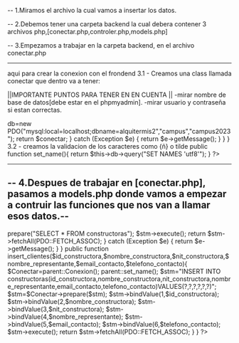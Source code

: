 -- 1.Miramos el archivo la cual vamos a insertar los datos.

-- 2.Debemos tener una carpeta backend la cual debera contener 3 archivos php,[conectar.php,controler.php,models.php]

-- 3.Empezamos a trabajar en la carpeta backend, en el archivo conectar.php 

-----------------------------------------------------------------------
  aqui para crear la conexion con el frondend 
   3.1 - Creamos una class llamada conectar que dentro va a tener:

||IMPORTANTE PUNTOS PARA TENER EN EN CUENTA ||
-mirar nombre de base de datos[debe estar en el phpmyadmin].
-mirar usuario y contraseña si estan correctas.

<?php
class Conectar{
    protected $db;
    protected function Conexion(){
        try {
            $conectar=$this->db=new PDO("mysql:local=localhost;dbname=alquitermis2","campus","campus2023");
            return $conectar;
        } catch (Exception $e) {
            return $e->getMessage();
        }
    }
}


    3.2 - creamos la validacion de los caracteres como {ñ} o tilde


public function set_name(){
    return $this->db->query("SET NAMES 'utf8'");
}

?>
--------------------------------------------------------------------------------------------------------------------------------------------------
-- 4.Despues de trabajar en [conectar.php], pasamos a models.php donde vamos a empezar a contruir las funciones que nos van a llamar esos datos.--
--------------------------------------------------------------------------------------------------------------------------------------------------

<?php

require_once("conectar.php");

//instanciamos la clase Conectar que esta en conectar.php

class Alquilar extends Conectar{
    public function get_clientes(){
        try {
            $Conectar=parent::Conexion();
            parent::set_name();
            $stm=$Conectar->prepare("SELECT * FROM constructoras");
            $stm->execute();
            return $stm->fetchAll(PDO::FETCH_ASSOC);

        } catch (Exception $e) {
            return $e->getMessage();
        }
    }

    public function insert_clientes($id_constructora,$nombre_constructora,$nit_constructora,$nombre_representante,$email_contacto,$telefono_contacto){
        $Conectar=parent::Conexion();
        parent::set_name();
        $stm="INSERT INTO constructoras(id_constructora,nombre_constructora,nit_constructora,nombre_representante,email_contacto,telefono_contacto)VALUES(?,?,?,?,?,?)";
        $stm=$Conectar->prepare($stm);
        $stm->bindValue(1,$id_constructora);
        $stm->bindValue(2,$nombre_constructora);
        $stm->bindValue(3,$nit_constructora);
        $stm->bindValue(4,$nombre_representante);
        $stm->bindValue(5,$email_contacto);
        $stm->bindValue(6,$telefono_contacto);
        $stm->execute();
        return $stm->fetchAll(PDO::FETCH_ASSOC);
        
    }
}

?>

